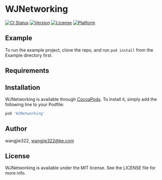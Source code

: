 # WJNetworking

[![CI Status](https://img.shields.io/travis/wangjie322/WJNetworking.svg?style=flat)](https://travis-ci.org/wangjie322/WJNetworking)
[![Version](https://img.shields.io/cocoapods/v/WJNetworking.svg?style=flat)](https://cocoapods.org/pods/WJNetworking)
[![License](https://img.shields.io/cocoapods/l/WJNetworking.svg?style=flat)](https://cocoapods.org/pods/WJNetworking)
[![Platform](https://img.shields.io/cocoapods/p/WJNetworking.svg?style=flat)](https://cocoapods.org/pods/WJNetworking)

## Example

To run the example project, clone the repo, and run `pod install` from the Example directory first.

## Requirements

## Installation

WJNetworking is available through [CocoaPods](https://cocoapods.org). To install
it, simply add the following line to your Podfile:

```ruby
pod 'WJNetworking'
```

## Author

wangjie322, wangjie322@ke.com

## License

WJNetworking is available under the MIT license. See the LICENSE file for more info.
